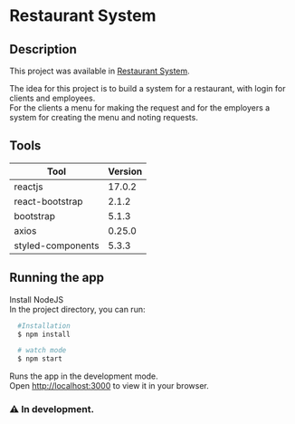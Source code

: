 # Restaurant System

## Description
This project was available in [Restaurant System](https://restaurantmenu.vercel.app/).

The idea for this project is to build a system for a restaurant, with login for clients and employees.\
For the clients a menu for making the request and for the employers a system for creating the menu and noting requests.

## Tools
| Tool              | Version |
|-------------------|---------|
| reactjs           | 17.0.2  |
| react-bootstrap   | 2.1.2   |
| bootstrap         | 5.1.3   |
| axios             | 0.25.0  |
| styled-components | 5.3.3   |

## Running the app
Install NodeJS\
In the project directory, you can run:

```bash
  #Installation
  $ npm install

  # watch mode
  $ npm start
```

Runs the app in the development mode.\
Open [http://localhost:3000](http://localhost:3000) to view it in your browser.

### ⚠️ In development.

